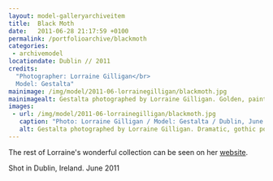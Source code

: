 ```yaml
---
layout: model-galleryarchiveitem
title:  Black Moth
date:   2011-06-28 21:17:59 +0100
permalink: /portfolioarchive/blackmoth
categories:
 - archivemodel
locationdate: Dublin // 2011
credits:
  "Photographer: Lorraine Gilligan</br>
  Model: Gestalta"
mainimage: /img/model/2011-06-lorrainegilligan/blackmoth.jpg
mainimagealt: Gestalta photographed by Lorraine Gilligan. Golden, painterly portrait of a girl with peacock feather necklace
images:
 - url: /img/model/2011-06-lorrainegilligan/blackmoth.jpg
   caption: "Photo: Lorraine Gilligan / Model: Gestalta / Dublin, June 2011"
   alt: Gestalta photographed by Lorraine Gilligan. Dramatic, gothic portrait of a pale skinned girl dressed in floating black material.
---
```

The rest of Lorraine's wonderful collection can be seen on her <a href="http://lorrainegilligan.com/felowship/" target="blank">website</a>.

Shot in Dublin, Ireland. June 2011

